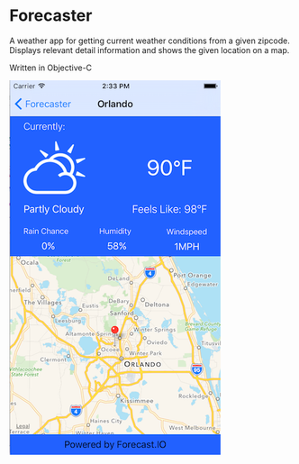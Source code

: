 # Forecaster

A weather app for getting current weather conditions from a given zipcode.  Displays relevant detail information and shows the given location on a map.

Written in Objective-C

![DetailWeather](https://github.com/wiseguy16/Forecaster/blob/master/ForcasterScreen1.png)

